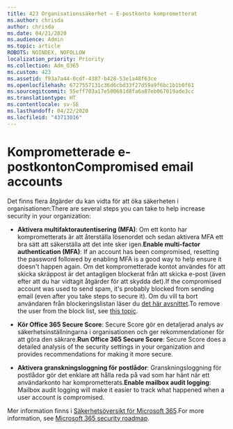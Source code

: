 ```yaml
---
title: 423 Organisationssäkerhet – E-postkonto komprometterat
ms.author: chrisda
author: chrisda
ms.date: 04/21/2020
ms.audience: Admin
ms.topic: article
ROBOTS: NOINDEX, NOFOLLOW
localization_priority: Priority
ms.collection: Adm_O365
ms.custom: 423
ms.assetid: f93a7a44-0cdf-4387-b428-53e1a48f63ce
ms.openlocfilehash: 6727557131c36d6cbd33f27d59a9f6bc1b1b0f61
ms.sourcegitcommit: 55eff703a17e500681d8fa6a87eb067019ade3cc
ms.translationtype: HT
ms.contentlocale: sv-SE
ms.lasthandoff: 04/22/2020
ms.locfileid: "43713016"
---
```

# <a name="compromised-email-accounts"></a><span data-ttu-id="440ba-102">Komprometterade e-postkonton</span><span class="sxs-lookup"><span data-stu-id="440ba-102">Compromised email accounts</span></span>

<span data-ttu-id="440ba-103">Det finns flera åtgärder du kan vidta för att öka säkerheten i organisationen:</span><span class="sxs-lookup"><span data-stu-id="440ba-103">There are several steps you can take to help increase security in your organization:</span></span>

- <span data-ttu-id="440ba-104">**Aktivera multifaktorautentisering (MFA)**: Om ett konto har komprometterats är att återställa lösenordet och sedan aktivera MFA ett bra sätt att säkerställa att det inte sker igen.</span><span class="sxs-lookup"><span data-stu-id="440ba-104">**Enable multi-factor authentication (MFA)**: If an account has been compromised, resetting the password followed by enabling MFA is a good way to help ensure it doesn't happen again.</span></span> <span data-ttu-id="440ba-105">Om det komprometterade kontot användes för att skicka skräppost är det antagligen blockerat från att skicka e-post (även efter att du har vidtagit åtgärder för att skydda det).</span><span class="sxs-lookup"><span data-stu-id="440ba-105">If the compromised account was used to send spam, it's probably blocked from sending email (even after you take steps to secure it).</span></span> <span data-ttu-id="440ba-106">Om du vill ta bort användaren från blockeringslistan läser du [det här avsnittet](https://technet.microsoft.com/library/ms.exch.eac.actioncenter.aspx).</span><span class="sxs-lookup"><span data-stu-id="440ba-106">To remove the user from the block list, see [this topic](https://technet.microsoft.com/library/ms.exch.eac.actioncenter.aspx).</span></span>

- <span data-ttu-id="440ba-107">**Kör Office 365 Secure Score**: Secure Score gör en detaljerad analys av säkerhetsinställningarna i organisationen och ger rekommendationer för att göra den säkrare.</span><span class="sxs-lookup"><span data-stu-id="440ba-107">**Run Office 365 Secure Score**: Secure Score does a detailed analysis of the security settings in your organization and provides recommendations for making it more secure.</span></span>

- <span data-ttu-id="440ba-108">**Aktivera granskningsloggning för postlådor**: Granskningsloggning för postlådor gör det enklare att hålla reda på vad som har hänt när ett användarkonto har komprometterats.</span><span class="sxs-lookup"><span data-stu-id="440ba-108">**Enable mailbox audit logging**: Mailbox audit logging will make it easier to track what happened when a user account is compromised.</span></span>

<span data-ttu-id="440ba-109">Mer information finns i [Säkerhetsöversikt för Microsoft 365](https://docs.microsoft.com/office365/securitycompliance/security-roadmap).</span><span class="sxs-lookup"><span data-stu-id="440ba-109">For more information, see [Microsoft 365 security roadmap](https://docs.microsoft.com/office365/securitycompliance/security-roadmap).</span></span>
